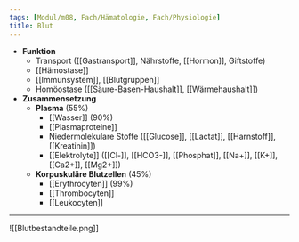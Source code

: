 ```yaml
---
tags: [Modul/m08, Fach/Hämatologie, Fach/Physiologie]
title: Blut
---
```

- **Funktion**
	- Transport ([[Gastransport]], Nährstoffe, [[Hormon]], Giftstoffe)
	- [[Hämostase]]
	- [[Immunsystem]], [[Blutgruppen]]
	- Homöostase ([[Säure-Basen-Haushalt]], [[Wärmehaushalt]])
- **Zusammensetzung**
	- **Plasma** (55%)
		- [[Wasser]] (90%)
		- [[Plasmaproteine]]
		- Niedermolekulare Stoffe ([[Glucose]], [[Lactat]], [[Harnstoff]], [[Kreatinin]])
		- [[Elektrolyte]] ([[Cl-]], [[HCO3-]], [[Phosphat]], [[Na+]], [[K+]], [[Ca2+]], [[Mg2+]])
	- **Korpuskuläre Blutzellen** (45%)
		- [[Erythrocyten]] (99%)
		- [[Thrombocyten]]
		- [[Leukocyten]]

---

![[Blutbestandteile.png]]